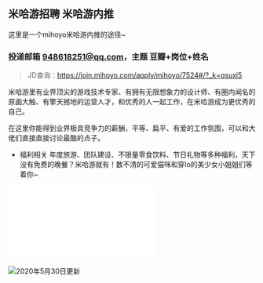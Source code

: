 ## 米哈游招聘 米哈游内推

这里是一个mihoyo米哈游内推的途径~

### 投递邮箱 948618251@qq.com，主题 豆瓣+岗位+姓名
>JD查询：https://join.mihoyo.com/apply/mihoyo/7524#/?_k=qsuxl5


米哈游里有业界顶尖的游戏技术专家、有拥有无限想象力的设计师、有圈内闻名的原画大触、有擎天撼地的运营人才，和优秀的人一起工作，在米哈游成为更优秀的自己。

在这里你能得到业界极具竞争力的薪酬，平等、扁平、有爱的工作氛围，可以和大佬们直接直接讨论最酷的点子。

* 福利相关
年度旅游、团队建设、不限量零食饮料、节日礼物等多种福利，天下没有免费的晚餐？米哈游就有！数不清的可爱猫咪和穿lo的美少女小姐姐们等着你~

<iframe src="//player.bilibili.com/player.html?aid=95214121&bvid=BV1UE411N7bp&cid=162475420&page=1" scrolling="no" border="0" frameborder="no" framespacing="0" allowfullscreen="true"> </iframe>

![2020年5月30日更新](https://s1.ax1x.com/2020/05/30/tMuTJI.jpg)

